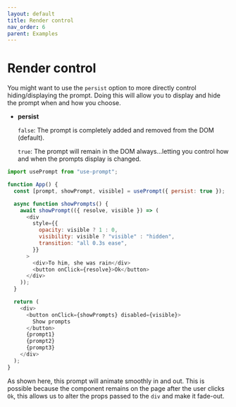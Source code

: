 ```yaml
---
layout: default
title: Render control
nav_order: 6
parent: Examples
---
```


# Render control

You might want to use the `persist` option to more directly control hiding/displaying the prompt. Doing this will allow you to display and hide the prompt when and how you choose.

- **persist**

  `false`: The prompt is completely added and removed from the DOM (default).

  `true`: The prompt will remain in the DOM always...letting you control how and when the prompts display is changed.

```javascript
import usePrompt from "use-prompt";

function App() {
  const [prompt, showPrompt, visible] = usePrompt({ persist: true });

  async function showPrompts() {
    await showPrompt(({ resolve, visible }) => (
      <div
        style={{
          opacity: visible ? 1 : 0,
          visibility: visible ? "visible" : "hidden",
          transition: "all 0.3s ease",
        }}
      >
        <div>To him, she was rain</div>
        <button onClick={resolve}>Ok</button>
      </div>
    ));
  }

  return (
    <div>
      <button onClick={showPrompts} disabled={visible}>
        Show prompts
      </button>
      {prompt1}
      {prompt2}
      {prompt3}
    </div>
  );
}
```

As shown here, this prompt will animate smoothly in and out. This is possible because the component remains on the page after the user clicks `Ok`, this allows us to alter the props passed to the `div` and make it fade-out.
